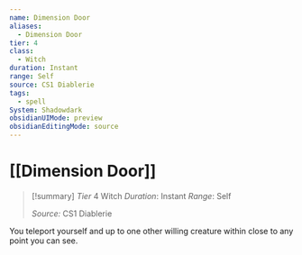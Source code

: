 ```yaml
---
name: Dimension Door
aliases:
  - Dimension Door
tier: 4
class:
  - Witch
duration: Instant
range: Self
source: CS1 Diablerie
tags:
  - spell
System: Shadowdark
obsidianUIMode: preview
obsidianEditingMode: source
---
```








 # [[Dimension Door]]

>[!summary]
> *Tier* 4
> Witch
> *Duration*: Instant
> *Range*: Self
> 
> *Source:* CS1 Diablerie

You teleport yourself and up to one other willing creature within close to any point you can see.


